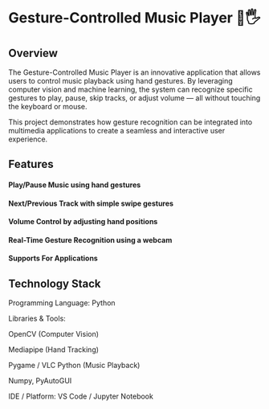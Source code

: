 # Gesture-Controlled Music Player 🎵🖐️
## Overview

The Gesture-Controlled Music Player is an innovative application that allows users to control music playback using hand gestures. By leveraging computer vision and machine learning, the system can recognize specific gestures to play, pause, skip tracks, or adjust volume — all without touching the keyboard or mouse.

This project demonstrates how gesture recognition can be integrated into multimedia applications to create a seamless and interactive user experience.

## Features

#### Play/Pause Music using hand gestures

#### Next/Previous Track with simple swipe gestures

#### Volume Control by adjusting hand positions

#### Real-Time Gesture Recognition using a webcam

#### Supports For Applications

## Technology Stack

Programming Language: Python

Libraries & Tools:

OpenCV (Computer Vision)

Mediapipe (Hand Tracking)

Pygame / VLC Python (Music Playback)

Numpy, PyAutoGUI

IDE / Platform: VS Code / Jupyter Notebook
